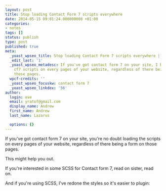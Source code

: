 ```yaml
---
layout: post
title: Stop loading Contact Form 7 scripts everywhere
date: 2014-05-15 09:01:24.000000000 +01:00
categories:
- notes
tags: []
status: publish
type: post
published: true
meta:
  _yoast_wpseo_title: Stop loading Contact Form 7 scripts everywhere | Formless.me
  _edit_last: '1'
  _yoast_wpseo_metadesc: If you've got contact form 7 on your site, I bet you're loading
    cf7 scripts on every pages of your website, regardless of there being a form on
    those pages.
  wpcf-credits: ''
  _yoast_wpseo_focuskw: contact form 7
  _yoast_wpseo_linkdex: '56'
author:
  login: eve
  email: yratof@gmail.com
  display_name: Andrew
  first_name: Andrew
  last_name: Lazarus

  options: {}
---
```

<p>If you've got contact form 7 on your site, you're no doubt loading the scripts on every pages of your website, regardless of there being a form on those pages.</p>
<p>This might help you out.</p>
<p><script src="https://gist.github.com/yratof/e985ff3f5c9efbc75769.js"></script></p>
<p>If you're interested in some SCSS for Contact form 7, read on sister, read on.</p>
<p><!--more--></p>
<p>And if you're using SCSS, I've redone the styles so it's easier to plugin:</p>
<p><script src="https://gist.github.com/yratof/37424df42c367b140c5e.js"></script></p>
